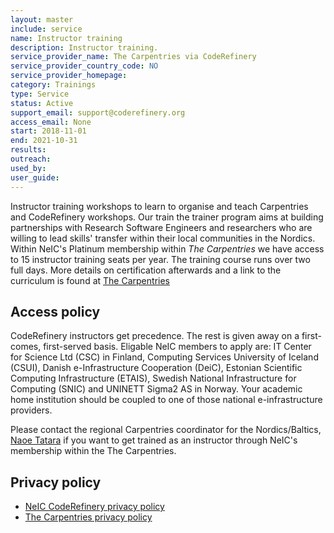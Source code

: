 ```yaml
---
layout: master
include: service
name: Instructor training
description: Instructor training.
service_provider_name: The Carpentries via CodeRefinery
service_provider_country_code: NO
service_provider_homepage: 
category: Trainings
type: Service
status: Active
support_email: support@coderefinery.org
access_email: None
start: 2018-11-01
end: 2021-10-31
results:
outreach:
used_by: 
user_guide:
---
```

Instructor training workshops to learn to organise and teach Carpentries and CodeRefinery workshops. Our train the trainer program aims at building partnerships with Research Software Engineers and researchers who are willing to lead skills' transfer within their local communities in the Nordics.
Within NeIC's Platinum membership within _The Carpentries_ we have access to 15 instructor training seats per year. The training course runs over two full days. More details on certification afterwards and a link to the curriculum is found at [The Carpentries](https://carpentries.org/become-instructor/)

## Access policy
CodeRefinery instructors get precedence. The rest is given away on a first-comes, first-served basis. Eligable NeIC members to apply are: IT Center for Science Ltd (CSC) in Finland, Computing Services University of Iceland (CSUI), Danish e-Infrastructure Cooperation (DeiC), Estonian Scientific Computing Infrastructure (ETAIS), Swedish National Infrastructure for Computing (SNIC) and UNINETT Sigma2 AS in Norway. Your academic home institution should be coupled to one of those national e-infrastructure providers.

Please contact the regional Carpentries coordinator for the Nordics/Baltics, [Naoe Tatara](https://neic.no/people/naoe-tatara/) if you want to get trained as an instructor through NeIC's membership within the The Carpentries.

## Privacy policy
* [NeIC CodeRefinery privacy policy](https://coderefinery.org/privacy-policy/)
* [The Carpentries privacy policy](https://docs.carpentries.org/topic_folders/policies/privacy.html)
